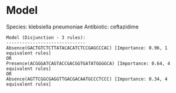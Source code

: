 
# Model

Species: klebsiella pneumoniae
Antibiotic: ceftazidime

```
Model (Disjunction - 3 rules):
------------------------------
Absence(GACTGTCTCTTATACACATCTCCGAGCCCAC) [Importance: 0.96, 1 equivalent rules]
OR
Presence(ACGGGATCAGTACCGACGGTGATATGGGGCA) [Importance: 0.64, 4 equivalent rules]
OR
Absence(AGTTCGGCGAGGTTGACGACAATGCCCTCCC) [Importance: 0.34, 4 equivalent rules]

```

